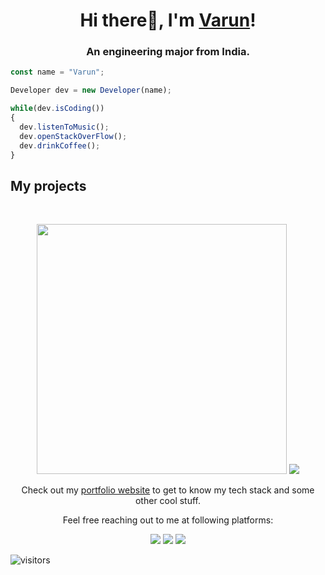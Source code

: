 <h1 align="center">Hi there👋, I'm <a href="#">Varun</a>!</h1>
<h3 align="center">An engineering major from India.</h3>


```js
const name = "Varun";

Developer dev = new Developer(name);

while(dev.isCoding())
{
  dev.listenToMusic();
  dev.openStackOverFlow();
  dev.drinkCoffee();
}
```

## My projects
   <br/>
<p align="center">
  <img width="400" src="https://user-images.githubusercontent.com/73105729/177190575-c4893e8f-6365-47ef-ac4f-883e10dbfec7.gif" />
    <a href="https://github.com/varmor/SY_AI_B_G2_SPAM-EMAIL-DETECTION">
  <img align="" src="https://github-readme-stats.vercel.app/api/pin/?username=varmor&repo=SY_AI_B_G2_SPAM-EMAIL-DETECTION&bg_color=EAF6F6&text_color=66BFBF&title_color=66BFBF&border_color=66BFBF&icon_color=66BFBF" />
</a>
</p>


<p align="center">Check out my <a href="https://varmor.github.io/">portfolio website</a> to get to know my tech stack and some other cool stuff.</p>
<p align="center">Feel free reaching out to me at following platforms:</p>

<p align="center">
  <a href="https:https://www.linkedin.com/in/varun-more/"><img src="https://img.shields.io/badge/LinkedIn-0077B5?style=for-the-badge&logo=linkedin&logoColor=white"></a>   
  <a href="https://twitter.com/thisisvarunmore/"><img src="https://img.shields.io/badge/Twitter-1DA1F2?style=for-the-badge&logo=twitter&logoColor=white"></a>
  <a href="mailto:morevarun4004@gmail.com"><img src="https://img.shields.io/badge/mail-EA4335?style=for-the-badge&logo=gmail&logoColor=white"></a>
</p>


![visitors](https://visitor-badge.laobi.icu/badge?page_id=varmor.varmor)
